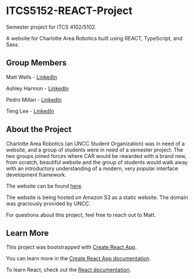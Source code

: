 # ITCS5152-REACT-Project
Semester project for ITCS 4102/5102.

A website for Charlotte Area Robotics built using REACT, TypeScript, and Sass.

## Group Members

  Matt Wells - [LinkedIn](https://www.linkedin.com/in/mwells21/)
  
  Ashley Harmon - [LinkedIn](https://www.linkedin.com/in/ashleyharmon00/)
  
  Pedro Millan - [LinkedIn](https://www.linkedin.com/in/pmillan06/)
  
  Teng Lee - [LinkedIn](https://www.linkedin.com/in/teng-lee-5323a0162/)
  
## About the Project

Charlotte Area Robotics (an UNCC Student Organization) was in need of a website, and a group of students were in need of a semester project. The two groups joined forces where CAR would be rewarded with a brand new, from scratch, beautiful website and the group of students would walk away with an introductory understanding of a modern, very popular interface development framework.

The website can be found [here](http://car-robotics.s3-website.us-east-2.amazonaws.com).

The website is being hosted on Amazon S3 as a static website. The domain was graciously provided by UNCC.

For questions about this project, feel free to reach out to Matt.
  
## Learn More

This project was bootstrapped with [Create React App](https://github.com/facebook/create-react-app).

You can learn more in the [Create React App documentation](https://facebook.github.io/create-react-app/docs/getting-started).

To learn React, check out the [React documentation](https://reactjs.org/).

